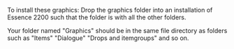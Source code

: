 To install these graphics: Drop the graphics folder into an installation of Essence 2200 such that the folder is with all the other folders.

Your folder named "Graphics" should be in the same file directory as folders such as "Items" "Dialogue" "Drops and itemgroups" and so on.
